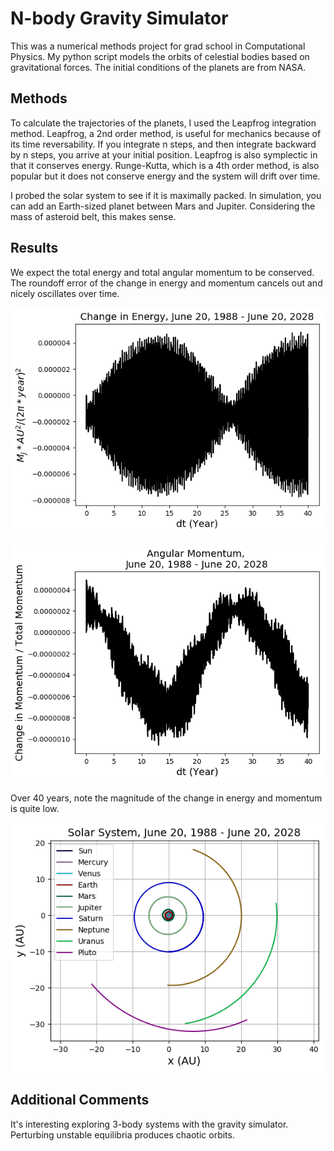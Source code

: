 # N-body Gravity Simulator
This was a numerical methods project for grad school in Computational Physics. My python script models the orbits of celestial bodies based on gravitational forces. The initial conditions of the planets are from NASA. 

## Methods
To calculate the trajectories of the planets, I used the Leapfrog integration method. Leapfrog, a 2nd order method, is useful for mechanics because of its time reversability. If you integrate n steps, and then integrate backward by n steps, you arrive at your initial position. Leapfrog is also symplectic in that it conserves energy. Runge-Kutta, which is a 4th order method, is also popular but it does not conserve energy and the system will drift over time. 

I probed the solar system to see if it is maximally packed. In simulation, you can add an Earth-sized planet between Mars and Jupiter. Considering the mass of asteroid belt, this makes sense. 

## Results
We expect the total energy and total angular momentum to be conserved. The roundoff error of the change in energy and momentum cancels out and nicely oscillates over time. 

![Energy Figure Not Found!](/img/NBodyOrbit40Energy.png)

![Momentum Figure Not Found!](/img/NBodyOrbit40Momentum.png)

Over 40 years, note the magnitude of the change in energy and momentum is quite low. 

![Orbit Figure Not Found!](/img/NBodyOrbit40.png)

## Additional Comments
It's interesting exploring 3-body systems with the gravity simulator. Perturbing unstable equilibria produces chaotic orbits. 

